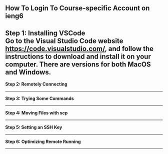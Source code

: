 ## How To Login To Course-specific Account on ieng6

**Step 1: Installing VSCode** <br>
Go to the Visual Studio Code website https://code.visualstudio.com/, and follow the instructions to download and install it on your computer. There are versions for both MacOS and Windows.
---

**Step 2: Remotely Connecting** <br>

---

**Step 3: Trying Some Commands** <br>

---

**Step 4: Moving Files with scp** <br>

---

**Step 5: Setting an SSH Key** <br>

---

**Step 6: Optimizing Remote Running** <br>

---
